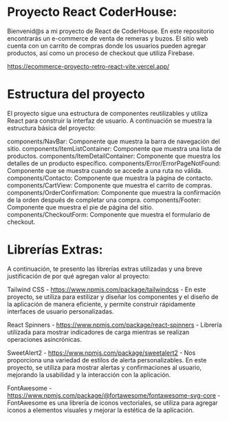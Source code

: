 # Proyecto React CoderHouse:

Bienvenid@s a mi proyecto de React de CoderHouse. En este repositorio encontrarás un e-commerce de venta de remeras y buzos. El sitio web cuenta con un carrito de compras donde los usuarios pueden agregar productos, así como un proceso de checkout que utiliza Firebase.

https://ecommerce-proyecto-retro-react-vite.vercel.app/

# Estructura del proyecto

El proyecto sigue una estructura de componentes reutilizables y utiliza React para construir la interfaz de usuario. A continuación se muestra la estructura básica del proyecto:

components/NavBar: Componente que muestra la barra de navegación del sitio.
components/ItemListContainer: Componente que muestra una lista de productos.
components/ItemDetailContainer: Componente que muestra los detalles de un producto específico.
components/Error/ErrorPageNotFound: Componente que se muestra cuando se accede a una ruta no válida.
components/Contacto: Componente que muestra la página de contacto.
components/CartView: Componente que muestra el carrito de compras.
components/OrderConfirmation: Componente que muestra la confirmación de la orden después de completar una compra.
components/Footer: Componente que muestra el pie de página del sitio.
components/CheckoutForm: Componente que muestra el formulario de checkout.


# Librerías Extras:

A continuación, te presento las librerías extras utilizadas y una breve justificación de por qué agregan valor al proyecto:


Tailwind CSS - https://www.npmjs.com/package/tailwindcss - En este proyecto, se utiliza para estilizar y diseñar los componentes y el diseño de la aplicación de manera eficiente, y permite construir rápidamente interfaces de usuario personalizadas.

React Spinners - https://www.npmjs.com/package/react-spinners - Librería utilizada para mostrar indicadores de carga mientras se realizan operaciones asincrónicas.

SweetAlert2 - https://www.npmjs.com/package/sweetalert2 - Nos proporciona una variedad de estilos de alerta personalizables. En este proyecto, se utiliza para mostrar alertas y confirmaciones al usuario, mejorando la usabilidad y la interacción con la aplicación.

FontAwesome - https://www.npmjs.com/package/@fortawesome/fontawesome-svg-core - FontAwesome es una librería de iconos vectoriales, se utiliza para agregar iconos a elementos visuales y mejorar la estética de la aplicación.


